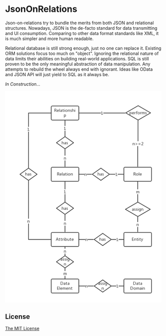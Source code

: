 # JsonOnRelations
Json-on-relations try to bundle the merits from both JSON and relational structures.
Nowadays, JSON is the de-facto standard for data transmitting and UI consumption.
Comparing to other data format standards like XML, it is much simpler and more human readable. 

Relational database is still strong enough, just no one can replace it. 
Existing ORM solutions focus too much on "object".
Ignoring the relational nature of data limits their abilities on building real-world applications.
SQL is still proven to be the only meaningful abstraction of data manipulation. 
Any attempts to rebuild the wheel always end with ignorant.
Ideas like OData and JSON API will just yield to SQL as it always be. 

*In Construction...*

![Meta Data Model](DataModeling.png)

## License
[The MIT License](http://opensource.org/licenses/MIT)
